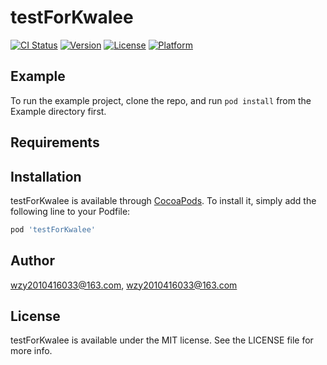 # testForKwalee

[![CI Status](https://img.shields.io/travis/wzy2010416033@163.com/testForKwalee.svg?style=flat)](https://travis-ci.org/wzy2010416033@163.com/testForKwalee)
[![Version](https://img.shields.io/cocoapods/v/testForKwalee.svg?style=flat)](https://cocoapods.org/pods/testForKwalee)
[![License](https://img.shields.io/cocoapods/l/testForKwalee.svg?style=flat)](https://cocoapods.org/pods/testForKwalee)
[![Platform](https://img.shields.io/cocoapods/p/testForKwalee.svg?style=flat)](https://cocoapods.org/pods/testForKwalee)

## Example

To run the example project, clone the repo, and run `pod install` from the Example directory first.

## Requirements

## Installation

testForKwalee is available through [CocoaPods](https://cocoapods.org). To install
it, simply add the following line to your Podfile:

```ruby
pod 'testForKwalee'
```

## Author

wzy2010416033@163.com, wzy2010416033@163.com

## License

testForKwalee is available under the MIT license. See the LICENSE file for more info.
